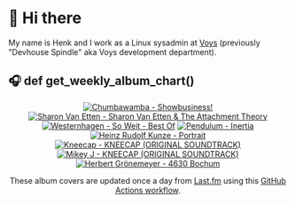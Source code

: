# 👋 Hi there

My name is Henk and I work as a Linux sysadmin at <a href="https://www.voys.co/about/">Voys</a> (previously "Devhouse Spindle" aka Voys development department).

## 🎧 def get_weekly_album_chart()
<!-- lastfm -->
<p align="center"><a href="https://www.last.fm/music/Chumbawamba/Showbusiness!"><img src="https://lastfm.freetls.fastly.net/i/u/64s/7902d9aa909549cbb742001caf21b42a.jpg" title="Chumbawamba - Showbusiness!"></a> <a href="https://www.last.fm/music/Sharon+Van+Etten/Sharon+Van+Etten+&+The+Attachment+Theory"><img src="https://lastfm.freetls.fastly.net/i/u/64s/2ac4d90d3fd348668db2fa5ee0fb2e2f.jpg" title="Sharon Van Etten - Sharon Van Etten & The Attachment Theory"></a> <a href="https://www.last.fm/music/+noredirect/Westernhagen/So+Weit+-+Best+Of"><img src="https://lastfm.freetls.fastly.net/i/u/64s/7bd8cffc90fa663b2bfc97677dfce02e.jpg" title="Westernhagen - So Weit - Best Of"></a> <a href="https://www.last.fm/music/Pendulum/Inertia"><img src="https://lastfm.freetls.fastly.net/i/u/64s/3afb71cfdec204ba4ec07cfd839d8d2f.jpg" title="Pendulum - Inertia"></a> <a href="https://www.last.fm/music/Heinz+Rudolf+Kunze/Portrait"><img src="https://lastfm.freetls.fastly.net/i/u/64s/1f24f0017a5232a7d27ab823a5ed03fe.jpg" title="Heinz Rudolf Kunze - Portrait"></a> <a href="https://www.last.fm/music/Kneecap/KNEECAP+(ORIGINAL+SOUNDTRACK)"><img src="https://lastfm.freetls.fastly.net/i/u/64s/4f33a111ca0faf3077d3aad82310e9de.jpg" title="Kneecap - KNEECAP (ORIGINAL SOUNDTRACK)"></a> <a href="https://www.last.fm/music/Mikey+J/KNEECAP+(ORIGINAL+SOUNDTRACK)"><img src="https://lastfm.freetls.fastly.net/i/u/64s/b371ad02d7ca3739851670b6860e39a2.jpg" title="Mikey J - KNEECAP (ORIGINAL SOUNDTRACK)"></a> <a href="https://www.last.fm/music/Herbert+Gr%C3%B6nemeyer/4630+Bochum"><img src="https://lastfm.freetls.fastly.net/i/u/64s/a5375d565f5aeec471858520ac253970.jpg" title="Herbert Grönemeyer - 4630 Bochum"></a> </p>

<p align="center">These album covers are updated once a day from <a href="https://www.last.fm/user/hbokh">Last.fm</a> using this <a href="https://github.com/marketplace/actions/lastfm-to-markdown">GitHub Actions workflow</a>.</p>
